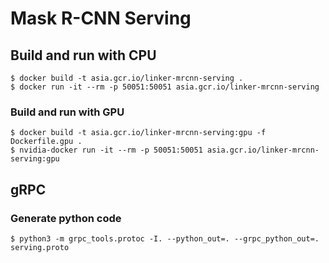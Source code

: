 # Mask R-CNN Serving

## Build and run with CPU

```
$ docker build -t asia.gcr.io/linker-mrcnn-serving .
$ docker run -it --rm -p 50051:50051 asia.gcr.io/linker-mrcnn-serving
```

### Build and run with GPU

```
$ docker build -t asia.gcr.io/linker-mrcnn-serving:gpu -f Dockerfile.gpu .
$ nvidia-docker run -it --rm -p 50051:50051 asia.gcr.io/linker-mrcnn-serving:gpu
```

## gRPC

### Generate python code

```
$ python3 -m grpc_tools.protoc -I. --python_out=. --grpc_python_out=. serving.proto
```
